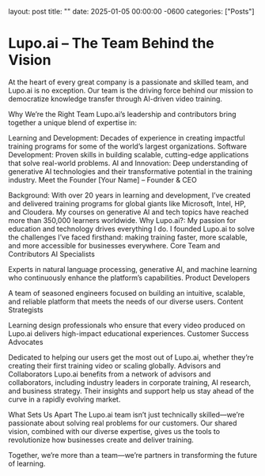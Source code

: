 ---
---

layout: post
title:  ""
date:   2025-01-05 00:00:00 -0600
categories: ["Posts"] 


#  Lupo.ai – The Team Behind the Vision

At the heart of every great company is a passionate and skilled team, and Lupo.ai is no exception. Our team is the driving force behind our mission to democratize knowledge transfer through AI-driven video training.

Why We’re the Right Team
Lupo.ai’s leadership and contributors bring together a unique blend of expertise in:

Learning and Development: Decades of experience in creating impactful training programs for some of the world’s largest organizations.
Software Development: Proven skills in building scalable, cutting-edge applications that solve real-world problems.
AI and Innovation: Deep understanding of generative AI technologies and their transformative potential in the training industry.
Meet the Founder
[Your Name] – Founder & CEO

Background: With over 20 years in learning and development, I’ve created and delivered training programs for global giants like Microsoft, Intel, HP, and Cloudera. My courses on generative AI and tech topics have reached more than 350,000 learners worldwide.
Why Lupo.ai?: My passion for education and technology drives everything I do. I founded Lupo.ai to solve the challenges I’ve faced firsthand: making training faster, more scalable, and more accessible for businesses everywhere.
Core Team and Contributors
AI Specialists

Experts in natural language processing, generative AI, and machine learning who continuously enhance the platform’s capabilities.
Product Developers

A team of seasoned engineers focused on building an intuitive, scalable, and reliable platform that meets the needs of our diverse users.
Content Strategists

Learning design professionals who ensure that every video produced on Lupo.ai delivers high-impact educational experiences.
Customer Success Advocates

Dedicated to helping our users get the most out of Lupo.ai, whether they’re creating their first training video or scaling globally.
Advisors and Collaborators
Lupo.ai benefits from a network of advisors and collaborators, including industry leaders in corporate training, AI research, and business strategy. Their insights and support help us stay ahead of the curve in a rapidly evolving market.

What Sets Us Apart
The Lupo.ai team isn’t just technically skilled—we’re passionate about solving real problems for our customers. Our shared vision, combined with our diverse expertise, gives us the tools to revolutionize how businesses create and deliver training.

Together, we’re more than a team—we’re partners in transforming the future of learning.

  